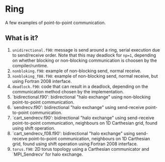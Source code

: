 Ring
====

A few examples of point-to-point communication.

What is it?
-----------
1. `unidirectional.f90`: message is send around a ring, serial execution
    due to send/receive order.  Note that this may deadlock for `np=1`,
    depending on whether blocking or non-blocking communication is choosen
    by the  compiler/runtime.
1. `nonbloking.f90`: example of non-blocking send, normal receive.
1. `nonbloking_f08.f90`: example of non-blocking send, normal receive,
    but using Fortran 2008 interface.
1. `deadlock.f90`: code that can result in a deadlock, depending on
    the communication method chosen by the implementation.
1. `bidirectional.f90': bidirectional "halo exchange" using non-blocking
    point-to-point communication.
1. `sendrecv.f90': bidirectional "halo exchange" using send-receive
    point-to-point communication.
1. `cart_sendrecv.f90': bidirectional "halo exchange" using send-receive
    point-to-point communication, neighbours on 1D Carthesian grid, found
    using shift operation.
1. `cart_sendrecv_f08.f90': bidirectional "halo exchange" using
    send-receive point-to-point communication, neighbours on 1D Carthesian
    grid, found using shift operation using Fortran 2008 interface.
1. `torus.f90`: 2D torus topology using a Carthesian communicator and
    `MPI_Sendrecv' for halo exchange.
